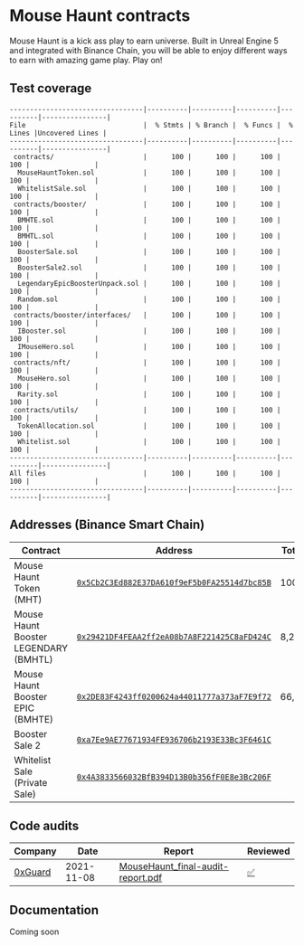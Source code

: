 # Mouse Haunt contracts

Mouse Haunt is a kick ass play to earn universe. Built in Unreal Engine 5 and integrated with Binance Chain, you will be able to enjoy different ways to earn with amazing game play. Play on!

## Test coverage

<!-- COVERAGE START -->

```
---------------------------------|----------|----------|----------|----------|----------------|
File                             |  % Stmts | % Branch |  % Funcs |  % Lines |Uncovered Lines |
---------------------------------|----------|----------|----------|----------|----------------|
 contracts/                      |      100 |      100 |      100 |      100 |                |
  MouseHauntToken.sol            |      100 |      100 |      100 |      100 |                |
  WhitelistSale.sol              |      100 |      100 |      100 |      100 |                |
 contracts/booster/              |      100 |      100 |      100 |      100 |                |
  BMHTE.sol                      |      100 |      100 |      100 |      100 |                |
  BMHTL.sol                      |      100 |      100 |      100 |      100 |                |
  BoosterSale.sol                |      100 |      100 |      100 |      100 |                |
  BoosterSale2.sol               |      100 |      100 |      100 |      100 |                |
  LegendaryEpicBoosterUnpack.sol |      100 |      100 |      100 |      100 |                |
  Random.sol                     |      100 |      100 |      100 |      100 |                |
 contracts/booster/interfaces/   |      100 |      100 |      100 |      100 |                |
  IBooster.sol                   |      100 |      100 |      100 |      100 |                |
  IMouseHero.sol                 |      100 |      100 |      100 |      100 |                |
 contracts/nft/                  |      100 |      100 |      100 |      100 |                |
  MouseHero.sol                  |      100 |      100 |      100 |      100 |                |
  Rarity.sol                     |      100 |      100 |      100 |      100 |                |
 contracts/utils/                |      100 |      100 |      100 |      100 |                |
  TokenAllocation.sol            |      100 |      100 |      100 |      100 |                |
  Whitelist.sol                  |      100 |      100 |      100 |      100 |                |
---------------------------------|----------|----------|----------|----------|----------------|
All files                        |      100 |      100 |      100 |      100 |                |
---------------------------------|----------|----------|----------|----------|----------------|
```

<!-- COVERAGE END -->

## Addresses (Binance Smart Chain)

| Contract                              | Address                                                                                                                | Total Supply |
| ------------------------------------- | ---------------------------------------------------------------------------------------------------------------------- | ------------ |
| Mouse Haunt Token (MHT)               | [`0x5Cb2C3Ed882E37DA610f9eF5b0FA25514d7bc85B`](https://bscscan.com/token/0x5Cb2C3Ed882E37DA610f9eF5b0FA25514d7bc85B)   | 100,000,000  |
| Mouse Haunt Booster LEGENDARY (BMHTL) | [`0x29421DF4FEAA2ff2eA08b7A8F221425C8aFD424C`](https://bscscan.com/token/0x29421DF4FEAA2ff2eA08b7A8F221425C8aFD424C)   | 8,250        |
| Mouse Haunt Booster EPIC (BMHTE)      | [`0x2DE83F4243ff0200624a44011777a373aF7E9f72`](https://bscscan.com/token/0x2DE83F4243ff0200624a44011777a373aF7E9f72)   | 66,000       |
| Booster Sale 2                        | [`0xa7Ee9AE77671934FE936706b2193E33Bc3F6461C`](https://bscscan.com/address/0xa7Ee9AE77671934FE936706b2193E33Bc3F6461C) |              |
| Whitelist Sale (Private Sale)         | [`0x4A3833566032BfB394D13B0b356fF0E8e3Bc206F`](https://bscscan.com/address/0x4A3833566032BfB394D13B0b356fF0E8e3Bc206F) |              |

## Code audits

| Company                         | Date       | Report                                                                                                                                                                       | Reviewed                                                    |
| ------------------------------- | ---------- | ---------------------------------------------------------------------------------------------------------------------------------------------------------------------------- | ----------------------------------------------------------- |
| [0xGuard](https://0xguard.com/) | 2021-11-08 | [MouseHaunt_final-audit-report.pdf](https://github.com/0xGuard-com/audit-reports/blob/1259f5da70996a31066beac6a593e4f9407ebe46/mousehaunt/MouseHaunt_final-audit-report.pdf) | [✅](../../commit/04eb145f4b3e192bfcca009bacca6791d681b1bb) |

## Documentation

Coming soon
